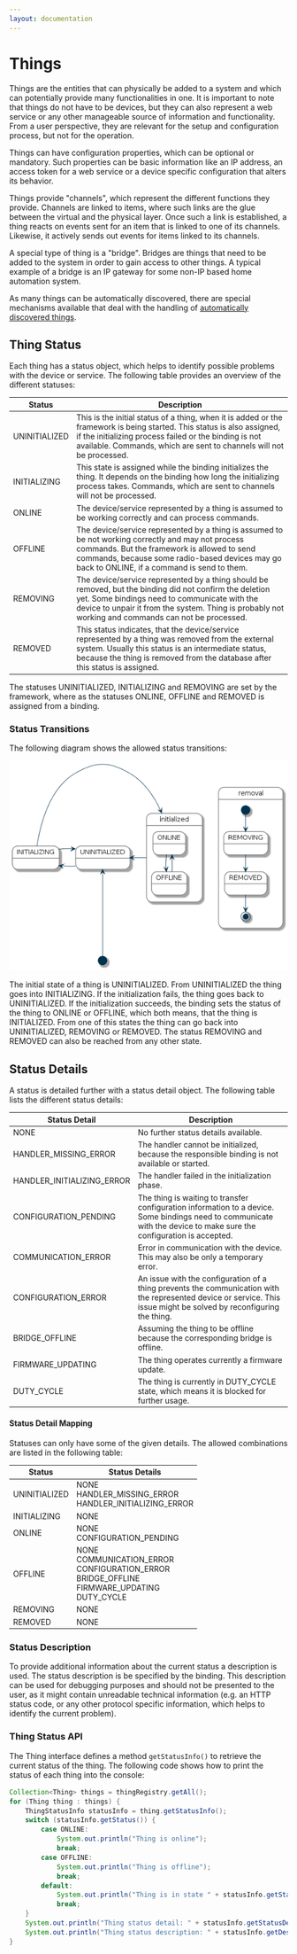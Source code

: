 ```yaml
---
layout: documentation
---
```


# Things

Things are the entities that can physically be added to a system and which can potentially provide many functionalities in one. It is important to note that things do not have to be devices, but they can also represent a web service or any other manageable source of information and functionality.
From a user perspective, they are relevant for the setup and configuration process, but not for the operation.

Things can have configuration properties, which can be optional or mandatory. Such properties can be basic information like an IP address, an access token for a web service or a device specific configuration that alters its behavior.

Things provide "channels", which represent the different functions they provide. Channels are linked to items, where such links are the glue between the virtual and the physical layer. Once such a link is established, a thing reacts on events sent for an item that is linked to one of its channels. Likewise, it actively sends out events for items linked to its channels.

A special type of thing is a "bridge". Bridges are things that need to be added to the system in order to gain access to other things. A typical example of a bridge is an IP gateway for some non-IP based home automation system. 

As many things can be automatically discovered, there are special mechanisms available that deal with the handling of [automatically discovered things](discovery.html).


## Thing Status

Each thing has a status object, which helps to identify possible problems with the device or service. The following table provides an overview of the different statuses:

| Status        | Description |
|---------------|-------------|
| UNINITIALIZED | This is the initial status of a thing, when it is added or the framework is being started. This status is also assigned, if the initializing process failed or the binding is not available. Commands, which are sent to channels will not be processed.
| INITIALIZING  | This state is assigned while the binding initializes the thing. It depends on the binding how long the initializing process takes. Commands, which are sent to channels will not be processed.
| ONLINE        | The device/service represented by a thing is assumed to be working correctly and can process commands.
| OFFLINE       | The device/service represented by a thing is assumed to be not working correctly and may not process commands. But the framework is allowed to send commands, because some radio-based devices may go back to ONLINE, if a command is send to them. 
| REMOVING      | The device/service represented by a thing should be removed, but the binding did not confirm the deletion yet. Some bindings need to communicate with the device to unpair it from the system. Thing is probably not working and commands can not be processed.
| REMOVED       | This status indicates, that the device/service represented by a thing was removed from the external system. Usually this status is an intermediate status, because the thing is removed from the database after this status is assigned.

The statuses UNINITIALIZED, INITIALIZING and REMOVING are set by the framework, where as the statuses ONLINE, OFFLINE and REMOVED is assigned from a binding.

### Status Transitions

The following diagram shows the allowed status transitions:

![Status Transitions](diagrams/status_transitions.png)

The initial state of a thing is UNINITIALIZED. From UNINITIALIZED the thing goes into INITIALIZING. If the initialization fails, the thing goes back to UNINITIALIZED. If the initialization succeeds, the binding sets the status of the thing to ONLINE or OFFLINE, which both means, that the thing is INITIALIZED. From one of this states the thing can go back into UNINITIALIZED, REMOVING or REMOVED. The status REMOVING and REMOVED can also be reached from any other state. 

## Status Details

A status is detailed further with a status detail object. The following table lists the different status details:

| Status Detail              | Description | 
|----------------------------|-------------| 
| NONE                       | No further status details available. |
| HANDLER_MISSING_ERROR      | The handler cannot be initialized, because the responsible binding is not available or started. | 
| HANDLER_INITIALIZING_ERROR | The handler failed in the initialization phase. |
| CONFIGURATION_PENDING      | The thing is waiting to transfer configuration information to a device. Some bindings need to communicate with the device to make sure the configuration is accepted. | 
| COMMUNICATION_ERROR        | Error in communication with the device. This may also be only a temporary error. |
| CONFIGURATION_ERROR        | An issue with the configuration of a thing prevents the communication with the represented device or service. This issue might be solved by reconfiguring the thing. | 
| BRIDGE_OFFLINE             | Assuming the thing to be offline because the corresponding bridge is offline. | 
| FIRMWARE_UPDATING          | The thing operates currently a firmware update. | 
| DUTY_CYCLE                 | The thing is currently in DUTY_CYCLE state, which means it is blocked for further usage. | 

#### Status Detail Mapping

Statuses can only have some of the given details. The allowed combinations are listed in the following table:

| Status        | Status Details |
|---------------|----------------|
| UNINITIALIZED | NONE<br>HANDLER_MISSING_ERROR<br>HANDLER_INITIALIZING_ERROR |
| INITIALIZING  | NONE |
| ONLINE        | NONE<br>CONFIGURATION_PENDING | 
| OFFLINE       | NONE<br>COMMUNICATION_ERROR<br>CONFIGURATION_ERROR<br>BRIDGE_OFFLINE<br>FIRMWARE_UPDATING<br>DUTY_CYCLE | 
| REMOVING      | NONE | 
| REMOVED       | NONE | 

### Status Description 

To provide additional information about the current status a description is used. The status description is be specified by the binding. This description can be used for debugging purposes and should not be presented to the user, as it might contain unreadable technical information (e.g. an HTTP status code, or any other protocol specific information, which helps to identify the current problem).

### Thing Status API

The Thing interface defines a method `getStatusInfo()` to retrieve the current status of the thing. The following code shows how to print the status of each thing into the console:

```java
Collection<Thing> things = thingRegistry.getAll();
for (Thing thing : things) {
    ThingStatusInfo statusInfo = thing.getStatusInfo();
    switch (statusInfo.getStatus()) {
        case ONLINE:
            System.out.println("Thing is online");
            break;
        case OFFLINE:
            System.out.println("Thing is offline");
            break;
        default:
            System.out.println("Thing is in state " + statusInfo.getStatus());
            break;
    }
    System.out.println("Thing status detail: " + statusInfo.getStatusDetail());
    System.out.println("Thing status description: " + statusInfo.getDescription());
}
```
